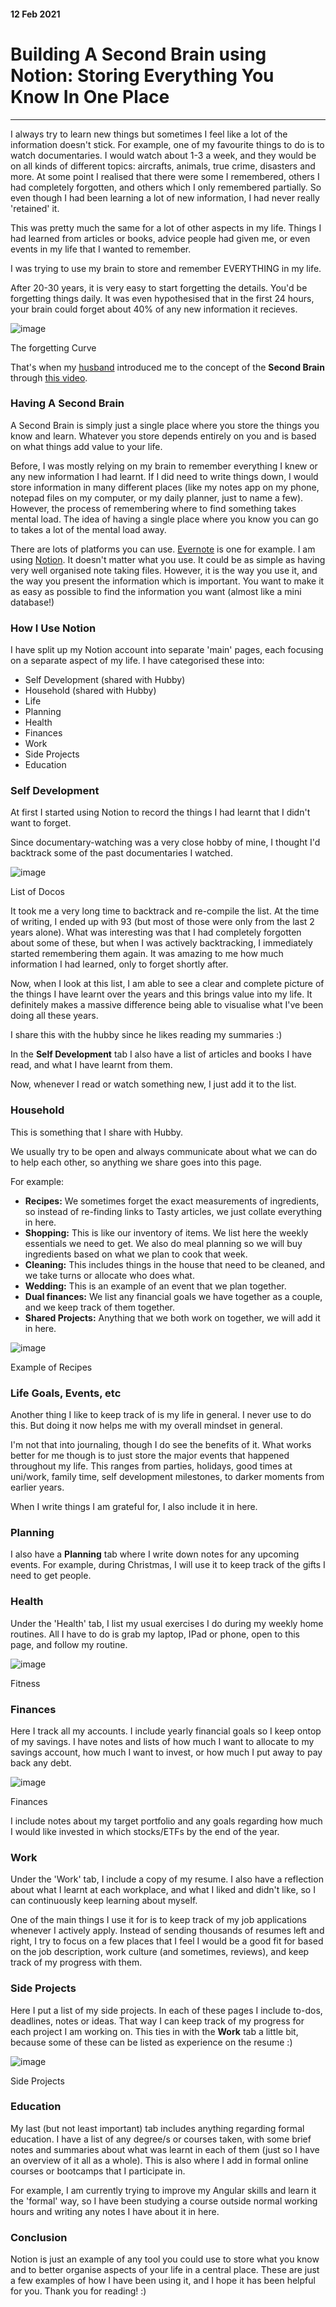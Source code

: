#### 12 Feb 2021
# Building A Second Brain using Notion: Storing Everything You Know In One Place
<hr>

I always try to learn new things but sometimes I feel like a lot of the information doesn't stick. For example, one of my favourite things to do is to watch documentaries. I would watch about 1-3 a week, and they would be on all kinds of different topics: aircrafts, animals, true crime, disasters and more. At some point I realised that there were some I remembered, others I had completely forgotten, and others which I only remembered partially. So even though I had been learning a lot of new information, I had never really 'retained' it.

<div class="pb-3"></div>

This was pretty much the same for a lot of other aspects in my life. Things I had learned from articles or books, advice people had given me, or even events in my life that I wanted to remember.

<div class="pb-3"></div>

I was trying to use my brain to store and remember EVERYTHING in my life. 

<div class="pb-3"></div>

After 20-30 years, it is very easy to start forgetting the details. You'd be forgetting things daily. It was even hypothesised that in the first 24 hours, your brain could forget about 40% of any new information it recieves. 

<div class="pb-3"></div>

<!-- ----------- Image ----------- -->
<div class="image-container">
	<img src="./assets/blog/images/buildingASecondBrainWithNotion/1.jpg" loading="lazy" alt="image" class="image-75"/>
	<div class="image-description"><p>The forgetting Curve</p></div>
</div>
<!-- ----------------------------- -->

That's when my <a class="cyanLink" href="https://sorakhan.com">husband</a> introduced me to the concept of the **Second Brain** through <a class="cyanLink" href="https://www.youtube.com/watch?v=OP3dA2GcAh8">this video</a>.

<div class="pb-3"></div>

### **Having A Second Brain**

<div class="pb-3"></div>

A Second Brain is simply just a single place where you store the things you know and learn. Whatever you store depends entirely on you and is based on what things add value to your life.

<div class="pb-3"></div>

Before, I was mostly relying on my brain to remember everything I knew or any new information I had learnt. If I did need to write things down, I would store information in many different places (like my notes app on my phone, notepad files on my computer, or my daily planner, just to name a few). However, the process of remembering where to find something takes mental load. The idea of having a single place where you know you can go to takes a lot of the mental load away. 

<div class="pb-3"></div>

There are lots of platforms you can use. <a class="cyanLink" href="https://evernote.com/">Evernote</a> is one for example. I am using <a class="cyanLink" href="https://www.notion.so">Notion</a>. It doesn't matter what you use. It could be as simple as having very well organised note taking files. However, it is the way you use it, and the way you present the information which is important. You want to make it as easy as possible to find the information you want (almost like a mini database!)

<div class="pb-3"></div>

### **How I Use Notion**

<div class="pb-3"></div>

I have split up my Notion account into separate 'main' pages, each focusing on a separate aspect of my life. I have categorised these into:

<div class="pb-3"></div>

- Self Development (shared with Hubby)
- Household (shared with Hubby)
- Life
- Planning
- Health
- Finances
- Work
- Side Projects
- Education

<div class="pb-3"></div>

### **Self Development**

<div class="pb-3"></div>

At first I started using Notion to record the things I had learnt that I didn't want to forget. 

<div class="pb-3"></div>

Since documentary-watching was a very close hobby of mine, I thought I'd backtrack some of the past documentaries I watched. 

<div class="pb-3"></div>

<!-- ----------- Image ----------- -->
<div class="image-container">
	<img src="./assets/blog/images/buildingASecondBrainWithNotion/2.jpg" loading="lazy" alt="image" class="image-75"/>
	<div class="image-description"><p>List of Docos</p></div>
</div>
<!-- ----------------------------- -->

<div class="pb-3"></div>

It took me a very long time to backtrack and re-compile the list. At the time of writing, I ended up with 93 (but most of those were only from the last 2 years alone). What was interesting was that I had completely forgotten about some of these, but when I was actively backtracking, I immediately started remembering them again. It was amazing to me how much information I had learned, only to forget shortly after.

<div class="pb-3"></div>

Now, when I look at this list, I am able to see a clear and complete picture of the things I have learnt over the years and this brings value into my life. It definitely makes a massive difference being able to visualise what I've been doing all these years. 

<div class="pb-3"></div>

I share this with the hubby since he likes reading my summaries :) 

<div class="pb-3"></div>

In the **Self Development** tab I also have a list of articles and books I have read, and what I have learnt from them. 

<div class="pb-3"></div>

Now, whenever I read or watch something new, I just add it to the list.

<div class="pb-3"></div>

### **Household**

<div class="pb-3"></div>

This is something that I share with Hubby. 

<div class="pb-3"></div>

We usually try to be open and always communicate about what we can do to help each other, so anything we share goes into this page.

<div class="pb-3"></div>

For example:

<div class="pb-3"></div>

 - **Recipes:** We sometimes forget the exact measurements of ingredients, so instead of re-finding links to Tasty articles, we just collate everything in here.
 - **Shopping:** This is like our inventory of items. We list here the weekly essentials we need to get. We also do meal planning so we will buy ingredients based on what we plan to cook that week. 
 - **Cleaning:** This includes things in the house that need to be cleaned, and we take turns or allocate who does what.
 - **Wedding:** This is an example of an event that we plan together.
 - **Dual finances:** We list any financial goals we have together as a couple, and we keep track of them together.
 - **Shared Projects:** Anything that we both work on together, we will add it in here.

<div class="pb-3"></div>

<!-- ----------- Image ----------- -->
<div class="image-container">
	<img src="./assets/blog/images/buildingASecondBrainWithNotion/3.jpg" loading="lazy" alt="image" class="image-75"/>
	<div class="image-description"><p>Example of Recipes</p></div>
</div>
<!-- ----------------------------- -->

<div class="pb-3"></div>

### **Life Goals, Events, etc**

<div class="pb-3"></div>

Another thing I like to keep track of is my life in general. I never use to do this. But doing it now helps me with my overall mindset in general.

<div class="pb-3"></div>

I'm not that into journaling, though I do see the benefits of it. What works better for me though is to just store the major events that happened throughout my life. This ranges from parties, holidays, good times at uni/work, family time, self development milestones, to darker moments from earlier years. 

<div class="pb-3"></div>

When I write things I am grateful for, I also include it in here.

<div class="pb-3"></div>

### **Planning**

<div class="pb-3"></div>

I also have a **Planning** tab where I write down notes for any upcoming events. For example, during Christmas, I will use it to keep track of the gifts I need to get people.

<div class="pb-3"></div>

### **Health**

<div class="pb-3"></div>

Under the 'Health' tab, I list my usual exercises I do during my weekly home routines. All I have to do is grab my laptop, IPad or phone, open to this page, and follow my routine.  

<div class="pb-3"></div>

<!-- ----------- Image ----------- -->
<div class="image-container">
	<img src="./assets/blog/images/buildingASecondBrainWithNotion/4.jpg" loading="lazy" alt="image" class="image-75"/>
	<div class="image-description"><p>Fitness</p></div>
</div>
<!-- ----------------------------- -->

<div class="pb-3"></div>

### **Finances**

<div class="pb-3"></div>

Here I track all my accounts. I include yearly financial goals so I keep ontop of my savings. I have notes and lists of how much I want to allocate to my savings account, how much I want to invest, or how much I put away to pay back any debt.   

<div class="pb-3"></div>

<!-- ----------- Image ----------- -->
<div class="image-container">
	<img src="./assets/blog/images/buildingASecondBrainWithNotion/5.jpg" loading="lazy" alt="image" class="image-75"/>
	<div class="image-description"><p>Finances</p></div>
</div>
<!-- ----------------------------- -->

<div class="pb-3"></div>

I include notes about my target portfolio and any goals regarding how much I would like invested in which stocks/ETFs by the end of the year. 

<div class="pb-3"></div>

### **Work**

<div class="pb-3"></div>

Under the 'Work' tab, I include a copy of my resume. I also have a reflection about what I learnt at each workplace, and what I liked and didn't like, so I can continuously keep learning about myself. 

<div class="pb-3"></div>

One of the main things I use it for is to keep track of my job applications whenever I actively apply. Instead of sending thousands of resumes left and right, I try to focus on a few places that I feel I would be a good fit for based on the job description, work culture (and sometimes, reviews), and keep track of my progress with them.

<div class="pb-3"></div>

### **Side Projects**

<div class="pb-3"></div>

Here I put a list of my side projects. In each of these pages I include to-dos, deadlines, notes or ideas. That way I can keep track of my progress for each project I am working on. This ties in with the **Work** tab a little bit, because some of these can be listed as experience on the resume :)

<div class="pb-3"></div>

<!-- ----------- Image ----------- -->
<div class="image-container">
	<img src="./assets/blog/images/buildingASecondBrainWithNotion/6.jpg" loading="lazy" alt="image" class="image-75"/>
	<div class="image-description"><p>Side Projects</p></div>
</div>
<!-- ----------------------------- -->

<div class="pb-3"></div>

### **Education**

<div class="pb-3"></div>

My last (but not least important) tab includes anything regarding formal education. I have a list of any degree/s or courses taken, with some brief notes and summaries about what was learnt in each of them (just so I have an overview of it all as a whole). This is also where I add in formal online courses or bootcamps that I participate in.

<div class="pb-3"></div>

For example, I am currently trying to improve my Angular skills and learn it the 'formal' way, so I have been studying a course outside normal working hours and writing any notes I have about it in here.

<div class="pb-3"></div>

### **Conclusion**

<div class="pb-3"></div>

Notion is just an example of any tool you could use to store what you know and to better organise aspects of your life in a central place. These are just a few examples of how I have been using it, and I hope it has been helpful for you. Thank you for reading! :)    

<div class="pb-3"></div>